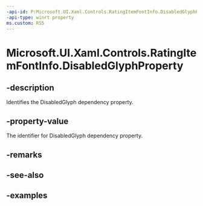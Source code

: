 ```yaml
---
-api-id: P:Microsoft.UI.Xaml.Controls.RatingItemFontInfo.DisabledGlyphProperty
-api-type: winrt property
ms.custom: RS5
---
```

<!-- Property syntax.
public DependencyProperty DisabledGlyphProperty { get; }
-->

# Microsoft.UI.Xaml.Controls.RatingItemFontInfo.DisabledGlyphProperty


## -description

Identifies the DisabledGlyph dependency property.


## -property-value

The identifier for DisabledGlyph dependency property.


## -remarks


## -see-also


## -examples



